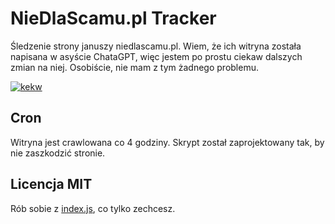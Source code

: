 # NieDlaScamu.pl Tracker
Śledzenie strony januszy niedlascamu.pl.
Wiem, że ich witryna została napisana w asyście ChataGPT, więc jestem po prostu ciekaw dalszych zmian na niej. Osobiście, nie mam z tym żadnego problemu.

[![kekw](https://img.youtube.com/vi/jxo_K7JLZxQ/0.jpg)](https://www.youtube.com/watch?v=jxo_K7JLZxQ)

## Cron
Witryna jest crawlowana co 4 godziny. Skrypt został zaprojektowany tak, by nie zaszkodzić stronie.

## Licencja MIT
Rób sobie z [index.js](index.js), co tylko zechcesz.